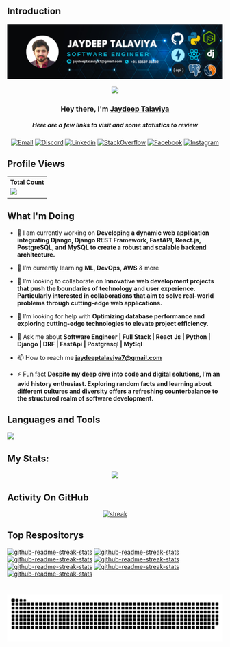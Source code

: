 ## Introduction
![logo](https://raw.githubusercontent.com/jaydeep-talaviya/jaydeep-talaviya/main/JAYDEEP_TALAVIYA.png)

<p align="center">
<img src="https://readme-typing-svg.demolab.com/?lines=3+%2B%20years%20of%20coding%20experience&font=Fira%20Code&center=true&width=700&height=45&color=142847&vCenter=true&pause=1000&size=25" /></a>
</p>

<h3 align="center">Hey there, I'm <a href="https://jaytalaviya.in/">Jaydeep Talaviya</a></h3>

<h5 align="center">Here are a few links to visit and some statistics to review</h5>

<p align="center">
  <a href="mailto:jaydeeptalaviya8@gmail.com" target="_blank"><img alt="Email" title="Email" src="https://img.shields.io/badge/Email-E4405F?style=for-the-badge&logo=github&logoColor=white"/></a>
 <a href="https://t.me/Jay_talaviya" target="_blank"><img alt="Discord" title="Telegram" src="https://img.shields.io/badge/-Telegram-03a9f4?style=for-the-badge&logo=twitter&logoColor=white"/></a>
  <a href="https://www.linkedin.com/in/jaydeep-talaviya-540901195" target="_blank"><img alt="Linkedin" title="Linkedin" src="https://img.shields.io/badge/-Linkedin-1976d2?style=for-the-badge&logo=linkedin&logoColor=white"/></a>
  <a href="https://stackoverflow.com/users/25453805/jaydeep-talaviya" target="_blank"><img alt="StackOverflow" title="StackOverflow" src="https://img.shields.io/badge/stack%20overflow-FE7A16?logo=stack-overflow&logoColor=white&style=for-the-badge"/></a>
  <a href="https://www.facebook.com/jaydeeptalaviya.jaydeeptalaviya" target="_blank"><img alt="Facebook" title="Facebook" src="https://img.shields.io/badge/-Facebook-1976d2?style=for-the-badge&logo=Facebook&logoColor=white"/></a>
  <a href="https://www.instagram.com/jay_talaviya_99/" target="_blank"><img alt="Instagram" title="Instagram" src="https://img.shields.io/badge/Instagram-E4405F?style=for-the-badge&logo=instagram&logoColor=white"/></a>
</p>

 
## Profile Views
  <table>
    <tr>
      <!-- <th>Profile Views</th> -->
      <th>Total Count</th>
    </tr>
    <tr>
      <td>
         <a href="https://github.com/jaydeep-talaviya"> <img src="https://komarev.com/ghpvc/?username=jaydeep-talaviya&style=for-the-badge&color=blue"> </a>
      </td>
    </tr>
  </table>

## What I'm Doing

- 🔭 I am currently working on **Developing a dynamic web application integrating Django, Django REST Framework, FastAPI, React.js, PostgreSQL, and MySQL to create a robust and scalable backend architecture.**

- 🌱 I’m currently learning **ML, DevOps, AWS** & more

- 👯 I’m looking to collaborate on **Innovative web development projects that push the boundaries of technology and user experience. Particularly interested in collaborations that aim to solve real-world problems through cutting-edge web applications.**

- 🤝 I’m looking for help with **Optimizing database performance and exploring cutting-edge technologies to elevate project efficiency.**

- 💬 Ask me about **Software Engineer | Full Stack | React Js | Python | Django | DRF | FastApi | Postgresql | MySql**

- 📫 How to reach me **jaydeeptalaviya7@gmail.com**

- ⚡ Fun fact **Despite my deep dive into code and digital solutions, I’m an avid history enthusiast. Exploring random facts and learning about different cultures and diversity offers a refreshing counterbalance to the structured realm of software development.**

## Languages and Tools

<p align="left"><a href="https://github.com/jaydeep-talaviya"><img src="https://skillicons.dev/icons?i=vscode,pycharm,github,git,python,django,fastapi,flask,html,css,js,jquery,react,redux,ts,npm,mysql,postman,ubuntu"> </a> </p>

## My Stats:
<p align="center">
<img height="200px" src="https://github-readme-stats.vercel.app/api?username=jaydeep-talaviya&hide_border=true&show_icons=true&count_private=true&theme=gruvbox&bg_color=151515">
</p>

## Activity On GitHub

<p align="center">
  <a href="https://github.com/jaydeep-talaviya">      
<img title="stats" alt="streak" src="https://github-readme-streak-stats.herokuapp.com/?user=jaydeep-talaviya&theme=dark&hide_border=true&stroke=f53b3b"/>
</a> 
</p>

## Top Respositorys
  <p align="left">
   <a href="https://github.com/jaydeep-talaviya/portfolio_web"><img width="278" src="https://denvercoder1-github-readme-stats.vercel.app/api/pin/?username=jaydeep-talaviya&repo=portfolio_web&theme=react&bg_color=1F222E&title_color=#03adfc&hide_border=true&icon_color=#03adfc&show_icons=false" alt="github-readme-streak-stats"></a>
   <a href="https://github.com/jaydeep-talaviya/Blink_v1"><img width="278" src="https://denvercoder1-github-readme-stats.vercel.app/api/pin/?username=jaydeep-talaviya&repo=Blink_v1&theme=react&bg_color=1F222E&title_color=#03adfc&hide_border=true&icon_color=#03adfc&show_icons=false" alt="github-readme-streak-stats"></a>
     <a href="https://github.com/jaydeep-talaviya/youtransfer"><img width="278" src="https://denvercoder1-github-readme-stats.vercel.app/api/pin/?username=jaydeep-talaviya&repo=youtransfer&theme=react&bg_color=1F222E&title_color=#03adfc&hide_border=true&icon_color=#03adfc&show_icons=false" alt="github-readme-streak-stats"></a>
   <a href="https://github.com/jaydeep-talaviya/villa_explorer_pros"><img width="278" src="https://denvercoder1-github-readme-stats.vercel.app/api/pin/?username=jaydeep-talaviya&repo=villa_explorer_pros&theme=react&bg_color=1F222E&title_color=#03adfc&hide_border=true&icon_color=#03adfc&show_icons=false" alt="github-readme-streak-stats"></a>
    <a href="https://github.com/jaydeep-talaviya/cryptoapp"><img width="278" src="https://denvercoder1-github-readme-stats.vercel.app/api/pin/?username=jaydeep-talaviya&repo=cryptoapp&theme=react&bg_color=1F222E&title_color=#03adfc&hide_border=true&icon_color=#03adfc&show_icons=false" alt="github-readme-streak-stats"></a>
   <a href="https://github.com/jaydeep-talaviya/Luna_frontend"><img width="278" src="https://denvercoder1-github-readme-stats.vercel.app/api/pin/?username=jaydeep-talaviya&repo=Luna_frontend&theme=react&bg_color=1F222E&title_color=#03adfc&hide_border=true&icon_color=#03adfc&show_icons=false" alt="github-readme-streak-stats"></a>
    <a href="https://github.com/jaydeep-talaviya/Color-Palette_Reactjs"><img width="278" src="https://denvercoder1-github-readme-stats.vercel.app/api/pin/?username=jaydeep-talaviya&repo=Color-Palette_Reactjs&theme=react&bg_color=1F222E&title_color=#03adfc&hide_border=true&icon_color=#03adfc&show_icons=false" alt="github-readme-streak-stats"></a>
  </p>

###

<br clear="both">

<img src="https://raw.githubusercontent.com/jaydeep-talaviya/jaydeep-talaviya/output/snake.svg" alt="Snake animation" />
